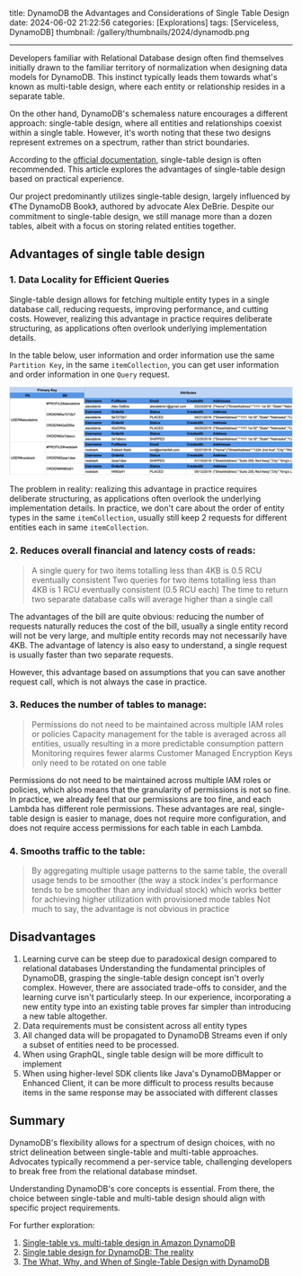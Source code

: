 
title: DynamoDB the Advantages and Considerations of Single Table Design
date: 2024-06-02 21:22:56
categories: [Explorations]
tags: [Serviceless, DynamoDB]
thumbnail: /gallery/thumbnails/2024/dynamodb.png

---

Developers familiar with Relational Database design often find themselves initially drawn to the familiar territory of normalization when designing data models for DynamoDB. This instinct typically leads them towards what's known as multi-table design, where each entity or relationship resides in a separate table.

On the other hand, DynamoDB's schemaless nature encourages a different approach: single-table design, where all entities and relationships coexist within a single table. However, it's worth noting that these two designs represent extremes on a spectrum, rather than strict boundaries.

According to the [official documentation](https://docs.aws.amazon.com/amazondynamodb/latest/developerguide/data-modeling-foundations.html), single-table design is often recommended. This article explores the advantages of single-table design based on practical experience.

Our project predominantly utilizes single-table design, largely influenced by 《The DynamoDB Book》, authored by advocate Alex DeBrie. Despite our commitment to single-table design, we still manage more than a dozen tables, albeit with a focus on storing related entities together.


<!-- more -->

## Advantages of single table design

### 1. Data Locality for Efficient Queries
Single-table design allows for fetching multiple entity types in a single database call, reducing requests, improving performance, and cutting costs. However, realizing this advantage in practice requires deliberate structuring, as applications often overlook underlying implementation details.

In the table below, user information and order information use the same `Partition Key`, in the same `itemCollection`, you can get user information and order information in one `Query` request.

![single-table.png](/gallery/site/2024/single-table.png)

The problem in reality: realizing this advantage in practice requires deliberate structuring, as applications often overlook the underlying implementation details.
In practice, we don't care about the order of entity types in the same `itemCollection`, usually still keep 2 requests for different entities each in same `itemCollection`.

### 2. Reduces overall financial and latency costs of reads:
> A single query for two items totalling less than 4KB is 0.5 RCU eventually consistent
> Two queries for two items totalling less than 4KB is 1 RCU eventually consistent (0.5 RCU each)
> The time to return two separate database calls will average higher than a single call

The advantages of the bill are quite obvious: reducing the number of requests naturally reduces the cost of the bill, usually a single entity record will not be very large, and multiple entity records may not necessarily have 4KB.
The advantage of latency is also easy to understand, a single request is usually faster than two separate requests.

However, this advantage based on assumptions that you can save another request call, which is not always the case in practice.

### 3. Reduces the number of tables to manage:
> Permissions do not need to be maintained across multiple IAM roles or policies
> Capacity management for the table is averaged across all entities, usually resulting in a more predictable consumption pattern
> Monitoring requires fewer alarms
> Customer Managed Encryption Keys only need to be rotated on one table

Permissions do not need to be maintained across multiple IAM roles or policies, which also means that the granularity of permissions is not so fine. In practice, we already feel that our permissions are too fine, and each Lambda has different role permissions.
These advantages are real, single-table design is easier to manage, does not require more configuration, and does not require access permissions for each table in each Lambda.

### 4. Smooths traffic to the table:
> By aggregating multiple usage patterns to the same table, the overall usage tends to be smoother (the way a stock index's performance tends to be smoother than any individual stock) which works better for achieving higher utilization with provisioned mode tables
Not much to say, the advantage is not obvious in practice


## Disadvantages

1. Learning curve can be steep due to paradoxical design compared to relational databases
   Understanding the fundamental principles of DynamoDB, grasping the single-table design concept isn't overly complex. However, there are associated trade-offs to consider, and the learning curve isn't particularly steep. In our experience, incorporating a new entity type into an existing table proves far simpler than introducing a new table altogether.
2. Data requirements must be consistent across all entity types
3. All changed data will be propagated to DynamoDB Streams even if only a subset of entities need to be processed.
4. When using GraphQL, single table design will be more difficult to implement
5. When using higher-level SDK clients like Java's DynamoDBMapper or Enhanced Client, it can be more difficult to process results because items in the same response may be associated with different classes

## Summary
DynamoDB's flexibility allows for a spectrum of design choices, with no strict delineation between single-table and multi-table approaches. Advocates typically recommend a per-service table, challenging developers to break free from the relational database mindset.

Understanding DynamoDB's core concepts is essential. From there, the choice between single-table and multi-table design should align with specific project requirements.


For further exploration:
1. [Single-table vs. multi-table design in Amazon DynamoDB
](https://aws.amazon.com/blogs/database/single-table-vs-multi-table-design-in-amazon-dynamodb/)
2. [Single table design for DynamoDB: The reality](https://www.gomomento.com/blog/single-table-design-for-dynamodb-the-reality)
3. [The What, Why, and When of Single-Table Design with DynamoDB](https://www.alexdebrie.com/posts/dynamodb-single-table/)